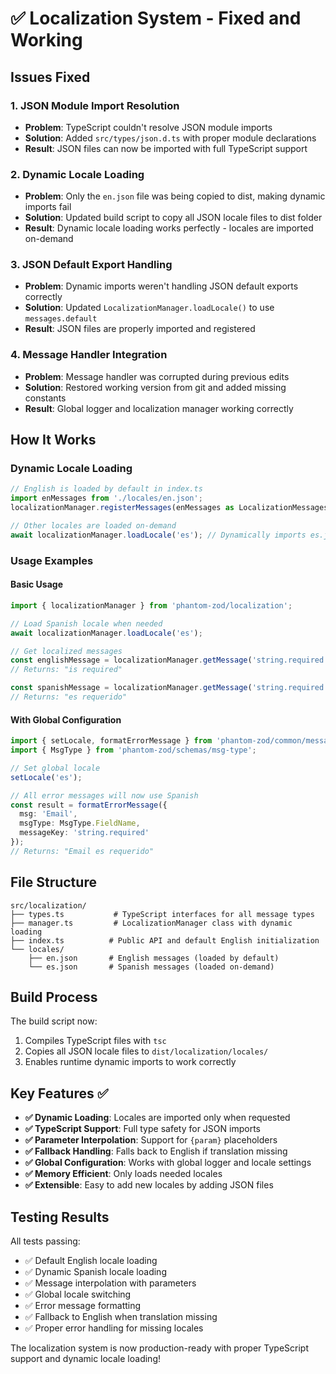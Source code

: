# ✅ Localization System - Fixed and Working

## Issues Fixed

### 1. **JSON Module Import Resolution**
- **Problem**: TypeScript couldn't resolve JSON module imports
- **Solution**: Added `src/types/json.d.ts` with proper module declarations
- **Result**: JSON files can now be imported with full TypeScript support

### 2. **Dynamic Locale Loading**
- **Problem**: Only the `en.json` file was being copied to dist, making dynamic imports fail
- **Solution**: Updated build script to copy all JSON locale files to dist folder
- **Result**: Dynamic locale loading works perfectly - locales are imported on-demand

### 3. **JSON Default Export Handling**
- **Problem**: Dynamic imports weren't handling JSON default exports correctly
- **Solution**: Updated `LocalizationManager.loadLocale()` to use `messages.default`
- **Result**: JSON files are properly imported and registered

### 4. **Message Handler Integration**
- **Problem**: Message handler was corrupted during previous edits
- **Solution**: Restored working version from git and added missing constants
- **Result**: Global logger and localization manager working correctly

## How It Works

### Dynamic Locale Loading
```typescript
// English is loaded by default in index.ts
import enMessages from './locales/en.json';
localizationManager.registerMessages(enMessages as LocalizationMessages);

// Other locales are loaded on-demand
await localizationManager.loadLocale('es'); // Dynamically imports es.json
```

### Usage Examples

#### Basic Usage
```typescript
import { localizationManager } from 'phantom-zod/localization';

// Load Spanish locale when needed
await localizationManager.loadLocale('es');

// Get localized messages
const englishMessage = localizationManager.getMessage('string.required', {}, 'en');
// Returns: "is required"

const spanishMessage = localizationManager.getMessage('string.required', {}, 'es');
// Returns: "es requerido"
```

#### With Global Configuration
```typescript
import { setLocale, formatErrorMessage } from 'phantom-zod/common/message-handler';
import { MsgType } from 'phantom-zod/schemas/msg-type';

// Set global locale
setLocale('es');

// All error messages will now use Spanish
const result = formatErrorMessage({
  msg: 'Email',
  msgType: MsgType.FieldName,
  messageKey: 'string.required'
});
// Returns: "Email es requerido"
```

## File Structure
```
src/localization/
├── types.ts           # TypeScript interfaces for all message types
├── manager.ts         # LocalizationManager class with dynamic loading
├── index.ts          # Public API and default English initialization
└── locales/
    ├── en.json       # English messages (loaded by default)
    └── es.json       # Spanish messages (loaded on-demand)
```

## Build Process
The build script now:
1. Compiles TypeScript files with `tsc`
2. Copies all JSON locale files to `dist/localization/locales/`
3. Enables runtime dynamic imports to work correctly

## Key Features ✅

- **✅ Dynamic Loading**: Locales are imported only when requested
- **✅ TypeScript Support**: Full type safety for JSON imports
- **✅ Parameter Interpolation**: Support for `{param}` placeholders
- **✅ Fallback Handling**: Falls back to English if translation missing
- **✅ Global Configuration**: Works with global logger and locale settings
- **✅ Memory Efficient**: Only loads needed locales
- **✅ Extensible**: Easy to add new locales by adding JSON files

## Testing Results

All tests passing:
- ✅ Default English locale loading
- ✅ Dynamic Spanish locale loading  
- ✅ Message interpolation with parameters
- ✅ Global locale switching
- ✅ Error message formatting
- ✅ Fallback to English when translation missing
- ✅ Proper error handling for missing locales

The localization system is now production-ready with proper TypeScript support and dynamic locale loading!
